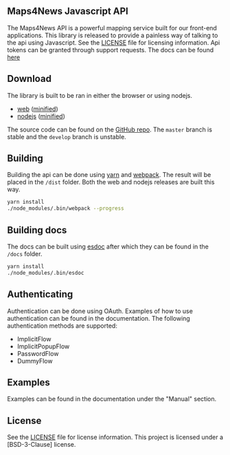 Maps4News Javascript API
-------------------------

The Maps4News API is a powerful mapping service built for our front-end applications. This library is released to 
provide a painless way of talking to the api using Javascript. See the [LICENSE] file for licensing information. Api 
tokens can be granted through support requests. The docs can be found [here][docs]


## Download
The library is built to be ran in either the browser or using nodejs. 

- [web][build-web] ([minified][build-web-minified])
- [nodejs][build-node] ([minified][build-node-minified])

The source code can be found on the [GitHub repo]. The `master` branch is stable and the `develop` branch is unstable. 

## Building
Building the api can be done using [yarn] and [webpack]. The result will be placed in the `/dist` folder. Both the web 
and nodejs releases are built this way.

```sh
yarn install
./node_modules/.bin/webpack --progress
```

## Building docs
The docs can be built using [esdoc] after which they can be found in the `/docs` folder.

```sh
yarn install
./node_modules/.bin/esdoc
```

## Authenticating
Authentication can be done using OAuth. Examples of how to use authentication can be found in the documentation. The 
following authentication methods are supported: 
 - ImplicitFlow 
 - ImplicitPopupFlow
 - PasswordFlow
 - DummyFlow

## Examples
Examples can be found in the documentation under the "Manual" section.

## License
See the [LICENSE] file for license information. This project is licensed under a [BSD-3-Clause] license.

[build-web]: https://mapcreatoreu.github.io/m4n-api/dist/bundle.web.js
[build-web-minified]: https://mapcreatoreu.github.io/m4n-api/dist/bundle.web.min.js
[build-node]: https://mapcreatoreu.github.io/m4n-api/dist/bundle.node.js
[build-node-minified]: https://mapcreatoreu.github.io/m4n-api/dist/bundle.node.min.js

[docs]: https://mapcreatoreu.github.io/m4n-api/
[GitHub repo]: https://github.com/MapCreatorEU/m4n-api
[esdoc]: https://esdoc.org
[example-basics]: examples/basics.js
[yarn]: https://yarnpkg.com
[webpack]: https://webpack.js.org
[LICENSE]: https://github.com/MapCreatorEU/m4n-api/blob/master/LICENSE
